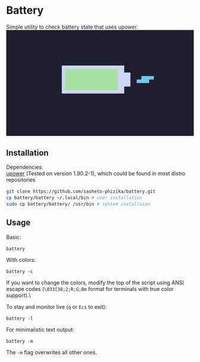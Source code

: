 # Battery

Simple utility to check battery state that uses upower.\
![image](screenshot.png "screenshot")

## Installation

Dependencies:\
[upower](https://gitlab.freedesktop.org/upower/upower) (Tested on version 1.90.2-1), which could be found in most distro repositories 


```bash
git clone https://github.com/sasheto-phizika/battery.git
cp battery/battery ~/.local/bin # user installation
sudo cp battery/battery/ /usr/bin # system installaion

```

## Usage

Basic:
```
battery
```

With colors:
```
battery -c
```
If you want to change the colors, modify the top of the script using ANSI escape codes (`\033[38;2;R;G;Bm` format for terminals with true color support).\

To stay and monitor live (`q` or `Ecs` to exit):
```
battery -l
```

For minimalistic text output:
```
battery -m
```
The `-m` flag overwrites all other ones.
